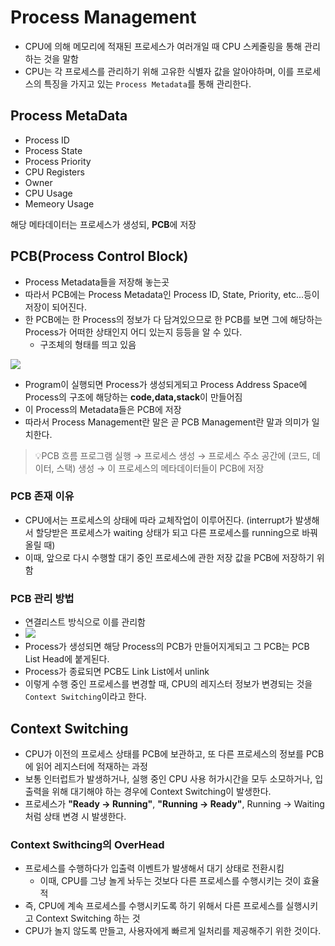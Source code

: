 # Process Management
- CPU에 의해 메모리에 적재된 프로세스가 여러개일 때  CPU 스케줄링을 통해 관리하는 것을 말함
- CPU는 각 프로세스를 관리하기 위해 고유한 식별자 값을 알아야하며, 이를 프로세스의 특징을 가지고 있는 `Process Metadata`를 통해 관리한다.

## Process MetaData
- Process ID
- Process State
- Process Priority
- CPU Registers
- Owner
- CPU Usage
- Memeory Usage

해당 메타데이터는 프로세스가 생성되, **PCB**에 저장

## PCB(Process Control Block)
-  Process Metadata들을 저장해 놓는곳
  - 따라서 PCB에는 Process Metadata인 Process ID, State, Priority, etc...등이 저장이 되어진다.
- 한 PCB에는 한 Process의 정보가 다 담겨있으므로 한 PCB를 보면 그에 해당하는 Process가 어떠한 상태인지 어디 있는지 등등을 알 수 있다.
  - 구조체의 형태를 띄고 있음

![](https://img1.daumcdn.net/thumb/R1280x0/?scode=mtistory2&fname=https%3A%2F%2Ft1.daumcdn.net%2Fcfile%2Ftistory%2F25673A5058F211C224)

- Program이 실행되면 Process가 생성되게되고 Process Address Space에 Process의 구조에 해당하는 **code,data,stack**이 만들어짐
- 이 Process의 Metadata들은 PCB에 저장
- 따라서 Process Management란 말은 곧 PCB Management란 말과 의미가 일치한다.

> 💡PCB 흐름
> 프로그램 실행 → 프로세스 생성 → 프로세스 주소 공간에 (코드, 데이터, 스택) 생성
> → 이 프로세스의 메타데이터들이 PCB에 저장

### PCB 존재 이유
- CPU에서는 프로세스의 상태에 따라 교체작업이 이루어진다. (interrupt가 발생해서 할당받은 프로세스가 waiting 상태가 되고 다른 프로세스를 running으로 바꿔 올릴 때)
- 이때, 앞으로 다시 수행할 대기 중인 프로세스에 관한 저장 값을 PCB에 저장하기 위함

### PCB 관리 방법
- 연결리스트 방식으로 이를 관리함
- ![](https://img1.daumcdn.net/thumb/R1280x0/?scode=mtistory2&fname=https%3A%2F%2Ft1.daumcdn.net%2Fcfile%2Ftistory%2F2238664D58F212E331)
- Process가 생성되면 해당 Process의 PCB가 만들어지게되고 그 PCB는 PCB List Head에 붙게된다.
- Process가 종료되면 PCB도 Link List에서 unlink
- 이렇게 수행 중인 프로세스를 변경할 때, CPU의 레지스터 정보가 변경되는 것을 `Context Switching`이라고 한다.

## Context Switching
- CPU가 이전의 프로세스 상태를 PCB에 보관하고, 또 다른 프로세스의 정보를 PCB에 읽어 레지스터에 적재하는 과정
- 보통 인터럽트가 발생하거나, 실행 중인 CPU 사용 허가시간을 모두 소모하거나, 입출력을 위해 대기해야 하는 경우에 Context Switching이 발생한다.
- 프로세스가 **"Ready → Running"**, **"Running → Ready"**, Running → Waiting처럼 상태 변경 시 발생한다.

### Context Swithcing의 OverHead
- 프로세스를 수행하다가 입출력 이벤트가 발생해서 대기 상태로 전환시킴
  - 이때, CPU를 그냥 놀게 놔두는 것보다 다른 프로세스를 수행시키는 것이 효율적
- 즉, CPU에 계속 프로세스를 수행시키도록 하기 위해서 다른 프로세스를 실행시키고 Context Switching 하는 것
- CPU가 놀지 않도록 만들고, 사용자에게 빠르게 일처리를 제공해주기 위한 것이다.